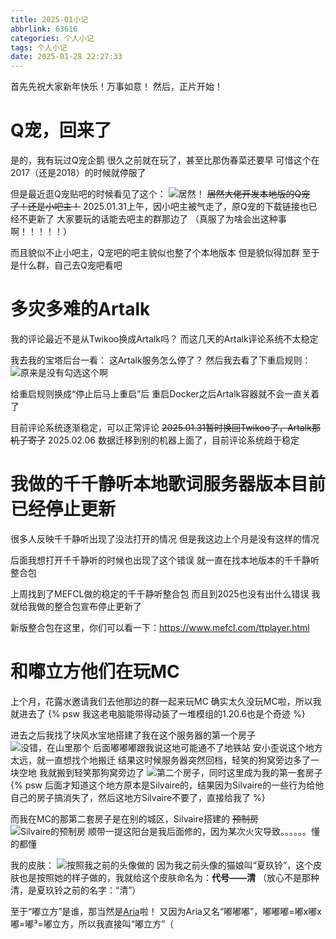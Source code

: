 ```yaml
---
title: 2025-01小记
abbrlink: 63616
categories: 个人小记
tags: 个人小记
date: 2025-01-28 22:27:33
---
```

首先先祝大家新年快乐！万事如意！
然后，正片开始！
# Q宠，回来了
是的，我有玩过Q宠企鹅
很久之前就在玩了，甚至比那伪春菜还要早
可惜这个在2017（还是2018）的时候就停服了

但是最近逛Q宠贴吧的时候看见了这个：
![居然！](https://images1.blog.sinzmise.top/20250129/image.avif)
~~居然大佬开发本地版的Q宠了！还是小吧主！~~
2025.01.31上午，因小吧主被气走了，原Q宠的下载链接也已经不更新了
大家要玩的话能去吧主的群那边了
（真服了为啥会出这种事啊！！！！！）

而且貌似不止小吧主，Q宠吧的吧主貌似也整了个本地版本
但是貌似得加群
至于是什么群，自己去Q宠吧看吧

# 多灾多难的Artalk
我的评论最近不是从Twikoo换成Artalk吗？
而这几天的Artalk评论系统不太稳定

我去我的宝塔后台一看：
这Artalk服务怎么停了？
然后我去看了下重启规则：
![原来是没有勾选这个啊](https://images1.blog.sinzmise.top/20250130/image.png)

给重启规则换成“停止后马上重启”后
重启Docker之后Artalk容器就不会一直关着了

目前评论系统逐渐稳定，可以正常评论
~~2025.01.31暂时换回Twikoo了，Artalk那机子寄了~~
2025.02.06 数据迁移到别的机器上面了，目前评论系统趋于稳定

# 我做的千千静听本地歌词服务器版本目前已经停止更新
很多人反映千千静听出现了没法打开的情况
但是我这边上个月是没有这样的情况

后面我想打开千千静听的时候也出现了这个错误
就一直在找本地版本的千千静听整合包

上周找到了MEFCL做的稳定的千千静听整合包
而且到2025也没有出什么错误
我就给我做的整合包宣布停止更新了

新版整合包在这里，你们可以看一下：https://www.mefcl.com/ttplayer.html

# 和嘟立方他们在玩MC
上个月，花露水邀请我们去他那边的群一起来玩MC
确实太久没玩MC啦，所以我就进去了
{% psw 我这老电脑能带得动装了一堆模组的1.20.6也是个奇迹 %}

进去之后我找了块风水宝地搭建了我在这个服务器的第一个房子
![没错，在山里那个](https://images1.blog.sinzmise.top/20250130/javaw_OMH4qfBTre.avif)
后面嘟嘟嘟跟我说这地可能通不了地铁站
安小歪说这个地方太远，就一直想找个地搬迁
结果这时候服务器突然回档，轻笑的狗窝旁边多了一块空地
我就搬到轻笑那狗窝旁边了
![第二个房子，同时这里成为我的第一套房子](https://images1.blog.sinzmise.top/20250131/javaw_o0IM70gSjv.avif)
{% psw 后面才知道这个地方原本是Silvaire的，结果因为Silvaire的一些行为给他自己的房子搞消失了，然后这地方Silvaire不要了，直接给我了 %}

而我在MC的那第二套房子是在别的城区，Silvaire搭建的 ~~预制房~~
![Silvaire的预制房](https://images1.blog.sinzmise.top/20250131/javaw_1c3sZ0W3lO.avif)
顺带一提这阳台是我后面修的，因为某次火灾导致。。。。。。懂的都懂

我的皮肤：
![按照我之前的头像做的](https://images1.blog.sinzmise.top/20250130/download.avif)
因为我之前头像的猫娘叫“夏玖铃”，这个皮肤也是按照她的样子做的，我就给这个皮肤命名为：**代号——清**
（放心不是那种清，是夏玖铃之前的名字：“清”）

至于“嘟立方”是谁，那当然是[Aria](https://blog.yaria.top/)啦！
又因为Aria又名“嘟嘟嘟”，嘟嘟嘟=嘟x嘟x嘟=嘟³=嘟立方，所以我直接叫“嘟立方”（